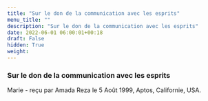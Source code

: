 ```yaml
---
title: "Sur le don de la communication avec les esprits"
menu_title: ""
description: "Sur le don de la communication avec les esprits"
date: 2022-06-01 06:00:01+00:18
draft: False
hidden: True
weight:
---
```

### Sur le don de la communication avec les esprits

Marie - reçu par Amada Reza le 5 Août 1999, Aptos, Californie, USA.



